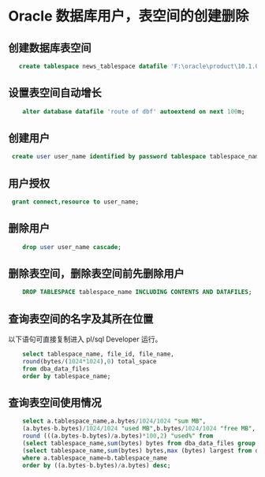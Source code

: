 # Oracle 数据库用户，表空间的创建删除

## 创建数据库表空间
``` sql    
   create tablespace news_tablespace datafile 'F:\oracle\product\10.1.0\oradata\news\news_data.dbf' size 500M;
```
## 设置表空间自动增长
``` sql
    alter database datafile 'route of dbf' autoextend on next 100m;
```
## 创建用户
``` sql
 create user user_name identified by password tablespace tablespace_name;
```
## 用户授权
``` sql
 grant connect,resource to user_name; 
```
## 删除用户
``` sql
    drop user user_name cascade;
```
## 删除表空间，删除表空间前先删除用户
```sql
    DROP TABLESPACE tablespace_name INCLUDING CONTENTS AND DATAFILES;
```

## 查询表空间的名字及其所在位置
   以下语句可直接复制进入 pl/sql Developer 运行。
``` sql
    select tablespace_name, file_id, file_name,
    round(bytes/(1024*1024),0) total_space
    from dba_data_files
    order by tablespace_name;
```

## 查询表空间使用情况

```sql
    select a.tablespace_name,a.bytes/1024/1024 "sum MB",
    (a.bytes-b.bytes)/1024/1024 "used MB",b.bytes/1024/1024 "free MB",
    round (((a.bytes-b.bytes)/a.bytes)*100,2) "used%" from
    (select tablespace_name,sum(bytes) bytes from dba_data_files group by tablespace_name) a,
    (select tablespace_name,sum(bytes) bytes,max (bytes) largest from dba_free_space group by tablespace_name)b
    where a.tablespace_name=b.tablespace_name
    order by ((a.bytes-b.bytes)/a.bytes) desc;
```